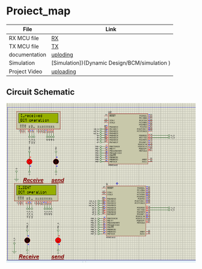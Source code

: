  # Proiect_map
| File                  | Link                                                                           
| --------------------- | ------------------------------------------------------------------------------ |
| RX MCU file                   | [RX](https://github.com/ahmedatef1496/SW-Design-/tree/main/Dynamic%20Design/BCM/BCM_R)  |    
| TX MCU file                   | [TX](https://github.com/ahmedatef1496/SW-Design-/tree/main/Dynamic%20Design/BCM/BCM_S)  |
| documentation                 | [uploding]() |                                          | 
| Simulation                    | [Simulation])(Dynamic Design/BCM/simulation ) |
| Project Video                 | [uploading]()|

## Circuit Schematic
![CircuitSchematic](https://github.com/ahmedatef1496/SW-Design-/blob/main/Dynamic%20Design/bcm.PNG)

